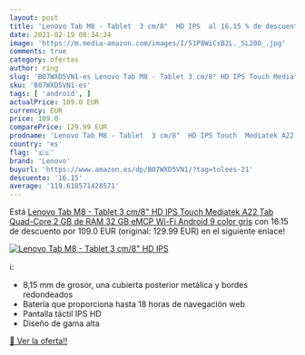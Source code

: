 ```yaml
---
layout: post
title: 'Lenovo Tab M8 - Tablet  3 cm/8"  HD IPS  al 16.15 % de descuento'
date: 2021-02-19 08:34:24
image: 'https://m.media-amazon.com/images/I/51P8WiCsB2L._SL200_.jpg'
comments: true
category: ofertas
author: ring
slug: 'B07WXD5VN1-es Lenovo Tab M8 - Tablet 3 cm/8" HD IPS Touch Mediatek A22...'
sku: 'B07WXD5VN1-es'
tags: [ 'android', ]
actualPrice: 109.0 EUR
currency: EUR
price: 109.0
comparePrice: 129.99 EUR
prodname: 'Lenovo Tab M8 - Tablet  3 cm/8"  HD IPS Touch  Mediatek A22 Tab Quad-Core  2 GB de RAM  32 GB eMCP  Wi-Fi  Android 9   color gris'
country: 'es'
flag: '🇪🇸'
brand: 'Lenovo'
buyurl: 'https://www.amazon.es/dp/B07WXD5VN1/?tag=tolees-21'
descuento: '16.15'
average: '119.618571428571'
---
```


Está [Lenovo Tab M8 - Tablet  3 cm/8"  HD IPS Touch  Mediatek A22 Tab Quad-Core  2 GB de RAM  32 GB eMCP  Wi-Fi  Android 9   color gris](https://www.amazon.es/dp/B07WXD5VN1/?tag=tolees-21) con 16.15 de descuento por 109.0 EUR (original: 129.99 EUR) en el siguiente enlace!

[![Lenovo Tab M8 - Tablet  3 cm/8"  HD IPS ](https://m.media-amazon.com/images/I/51P8WiCsB2L._SL200_.jpg)](https://www.amazon.es/dp/B07WXD5VN1/?tag=tolees-21)

ℹ️:

- 8,15 mm de grosor, una cubierta posterior metálica y bordes redondeados
- Batería que proporciona hasta 18 horas de navegación web
- Pantalla táctil IPS HD
- Diseño de gama alta

[🛒 Ver la oferta!!](https://www.amazon.es/dp/B07WXD5VN1/?tag=tolees-21)
